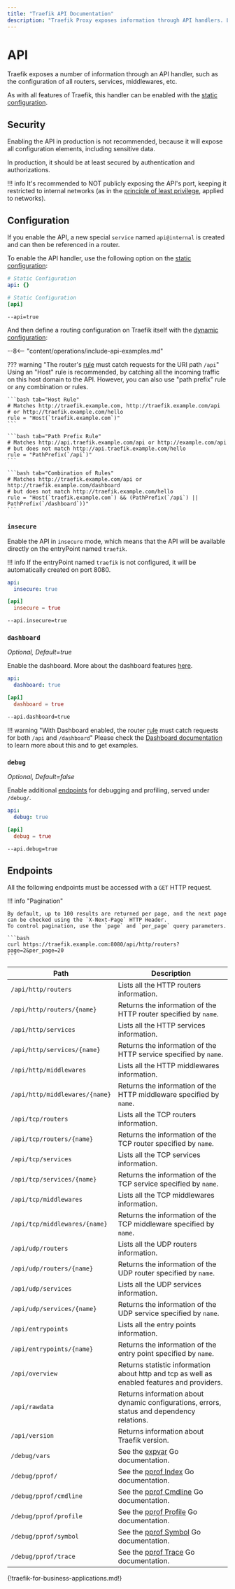 ```yaml
---
title: "Traefik API Documentation"
description: "Traefik Proxy exposes information through API handlers. Learn about the security, configuration, and endpoints of APIs. Read the technical documentation."
---
```


# API

Traefik exposes a number of information through an API handler, such as the configuration of all routers, services, middlewares, etc.

As with all features of Traefik, this handler can be enabled with the [static configuration](../getting-started/configuration-overview.md#the-static-configuration).

## Security

Enabling the API in production is not recommended, because it will expose all configuration elements,
including sensitive data.

In production, it should be at least secured by authentication and authorizations.

!!! info
    It's recommended to NOT publicly exposing the API's port, keeping it restricted to internal networks
    (as in the [principle of least privilege](https://en.wikipedia.org/wiki/Principle_of_least_privilege), applied to networks).

## Configuration

If you enable the API, a new special `service` named `api@internal` is created and can then be referenced in a router.

To enable the API handler, use the following option on the
[static configuration](../getting-started/configuration-overview.md#the-static-configuration):

```yaml tab="File (YAML)"
# Static Configuration
api: {}
```

```toml tab="File (TOML)"
# Static Configuration
[api]
```

```bash tab="CLI"
--api=true
```

And then define a routing configuration on Traefik itself with the
[dynamic configuration](../getting-started/configuration-overview.md#the-dynamic-configuration):

--8<-- "content/operations/include-api-examples.md"

??? warning "The router's [rule](../../routing/routers#rule) must catch requests for the URI path `/api`"
    Using an "Host" rule is recommended, by catching all the incoming traffic on this host domain to the API.
    However, you can also use "path prefix" rule or any combination or rules.

    ```bash tab="Host Rule"
    # Matches http://traefik.example.com, http://traefik.example.com/api
    # or http://traefik.example.com/hello
    rule = "Host(`traefik.example.com`)"
    ```

    ```bash tab="Path Prefix Rule"
    # Matches http://api.traefik.example.com/api or http://example.com/api
    # but does not match http://api.traefik.example.com/hello
    rule = "PathPrefix(`/api`)"
    ```

    ```bash tab="Combination of Rules"
    # Matches http://traefik.example.com/api or http://traefik.example.com/dashboard
    # but does not match http://traefik.example.com/hello
    rule = "Host(`traefik.example.com`) && (PathPrefix(`/api`) || PathPrefix(`/dashboard`))"
    ```

### `insecure`

Enable the API in `insecure` mode, which means that the API will be available directly on the entryPoint named `traefik`.

!!! info
    If the entryPoint named `traefik` is not configured, it will be automatically created on port 8080.

```yaml tab="File (YAML)"
api:
  insecure: true
```

```toml tab="File (TOML)"
[api]
  insecure = true
```

```bash tab="CLI"
--api.insecure=true
```

### `dashboard`

_Optional, Default=true_

Enable the dashboard. More about the dashboard features [here](./dashboard.md).

```yaml tab="File (YAML)"
api:
  dashboard: true
```

```toml tab="File (TOML)"
[api]
  dashboard = true
```

```bash tab="CLI"
--api.dashboard=true
```

!!! warning "With Dashboard enabled, the router [rule](../../routing/routers#rule) must catch requests for both `/api` and `/dashboard`"
    Please check the [Dashboard documentation](./dashboard.md#dashboard-router-rule) to learn more about this and to get examples.

### `debug`

_Optional, Default=false_

Enable additional [endpoints](./api.md#endpoints) for debugging and profiling, served under `/debug/`.

```yaml tab="File (YAML)"
api:
  debug: true
```

```toml tab="File (TOML)"
[api]
  debug = true
```

```bash tab="CLI"
--api.debug=true
```

## Endpoints

All the following endpoints must be accessed with a `GET` HTTP request.

!!! info "Pagination"

    By default, up to 100 results are returned per page, and the next page can be checked using the `X-Next-Page` HTTP Header. 
    To control pagination, use the `page` and `per_page` query parameters.

    ```bash
    curl https://traefik.example.com:8080/api/http/routers?page=2&per_page=20
    ```

| Path                           | Description                                                                                 |
|--------------------------------|---------------------------------------------------------------------------------------------|
| `/api/http/routers`            | Lists all the HTTP routers information.                                                     |
| `/api/http/routers/{name}`     | Returns the information of the HTTP router specified by `name`.                             |
| `/api/http/services`           | Lists all the HTTP services information.                                                    |
| `/api/http/services/{name}`    | Returns the information of the HTTP service specified by `name`.                            |
| `/api/http/middlewares`        | Lists all the HTTP middlewares information.                                                 |
| `/api/http/middlewares/{name}` | Returns the information of the HTTP middleware specified by `name`.                         |
| `/api/tcp/routers`             | Lists all the TCP routers information.                                                      |
| `/api/tcp/routers/{name}`      | Returns the information of the TCP router specified by `name`.                              |
| `/api/tcp/services`            | Lists all the TCP services information.                                                     |
| `/api/tcp/services/{name}`     | Returns the information of the TCP service specified by `name`.                             |
| `/api/tcp/middlewares`         | Lists all the TCP middlewares information.                                                  |
| `/api/tcp/middlewares/{name}`  | Returns the information of the TCP middleware specified by `name`.                          |
| `/api/udp/routers`             | Lists all the UDP routers information.                                                      |
| `/api/udp/routers/{name}`      | Returns the information of the UDP router specified by `name`.                              |
| `/api/udp/services`            | Lists all the UDP services information.                                                     |
| `/api/udp/services/{name}`     | Returns the information of the UDP service specified by `name`.                             |
| `/api/entrypoints`             | Lists all the entry points information.                                                     |
| `/api/entrypoints/{name}`      | Returns the information of the entry point specified by `name`.                             |
| `/api/overview`                | Returns statistic information about http and tcp as well as enabled features and providers. |
| `/api/rawdata`                 | Returns information about dynamic configurations, errors, status and dependency relations.  |
| `/api/version`                 | Returns information about Traefik version.                                                  |
| `/debug/vars`                  | See the [expvar](https://golang.org/pkg/expvar/) Go documentation.                          |
| `/debug/pprof/`                | See the [pprof Index](https://golang.org/pkg/net/http/pprof/#Index) Go documentation.       |
| `/debug/pprof/cmdline`         | See the [pprof Cmdline](https://golang.org/pkg/net/http/pprof/#Cmdline) Go documentation.   |
| `/debug/pprof/profile`         | See the [pprof Profile](https://golang.org/pkg/net/http/pprof/#Profile) Go documentation.   |
| `/debug/pprof/symbol`          | See the [pprof Symbol](https://golang.org/pkg/net/http/pprof/#Symbol) Go documentation.     |
| `/debug/pprof/trace`           | See the [pprof Trace](https://golang.org/pkg/net/http/pprof/#Trace) Go documentation.       |

{!traefik-for-business-applications.md!}
